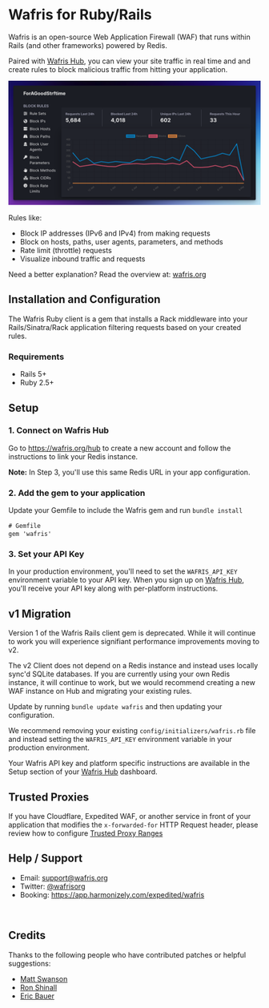 # Wafris for Ruby/Rails 
Wafris is an open-source Web Application Firewall (WAF) that runs within Rails (and other frameworks) powered by Redis. 

Paired with [Wafris Hub](https://hub.wafris.org), you can view your site traffic in real time and and create rules to block malicious traffic from hitting your application.

![Rules and Graph](docs/rules-and-graph.png)

Rules like:

- Block IP addresses (IPv6 and IPv4) from making requests
- Block on hosts, paths, user agents, parameters, and methods
- Rate limit (throttle) requests 
- Visualize inbound traffic and requests

Need a better explanation? Read the overview at: [wafris.org](https://wafris.org)

## Installation and Configuration

The Wafris Ruby client is a gem that installs a Rack middleware into your Rails/Sinatra/Rack application filtering requests based on your created rules.

### Requirements
- Rails 5+
- Ruby 2.5+

## Setup

### 1. Connect on Wafris Hub

Go to https://wafris.org/hub to create a new account and
follow the instructions to link your Redis instance.

**Note:** In Step 3, you'll use this same Redis URL in your app configuration.

### 2. Add the gem to your application

Update your Gemfile to include the Wafris gem and run 
`bundle install`

```
# Gemfile
gem 'wafris'
```

### 3. Set your API Key

In your production environment, you'll need to set the `WAFRIS_API_KEY` environment variable to your API key. When you sign up on [Wafris Hub](https://hub.wafris.org), you'll receive your API key along with per-platform instructions.

## v1 Migration

Version 1 of the Wafris Rails client gem is deprecated. While it will continue to work you will experience signifiant performance improvements moving to v2. 

The v2 Client does not depend on a Redis instance and instead uses locally sync'd SQLite databases. If you are currently using your own Redis instance, it will continue to work, but we would recommend creating a new WAF instance on Hub and migrating your existing rules.

Update by running `bundle update wafris` and then updating your configuration. 

We recommend removing your existing `config/initializers/wafris.rb` file and instead setting the `WAFRIS_API_KEY` environment variable in your production environment.

Your Wafris API key and platform specific instructions are available in the Setup section of your [Wafris Hub](https://hub.wafris.org) dashboard.


## Trusted Proxies

If you have Cloudflare, Expedited WAF, or another service in front of your application that modifies the `x-forwarded-for` HTTP Request header, please review how to configure [Trusted Proxy Ranges](docs/trusted-proxies.md)

## Help / Support

- Email: [support@wafris.org](mailto:support@wafris.org)
- Twitter: [@wafrisorg](https://twitter.com/wafrisorg)
- Booking: https://app.harmonizely.com/expedited/wafris

<img src='https://uptimer.expeditedsecurity.com/wafris-rb' width='0' height='0'>

[redis-url]: https://www.iana.org/assignments/uri-schemes/prov/redis

## Credits

Thanks to the following people who have contributed patches or helpful suggestions:

- [Matt Swanson](https://github.com/swanson)
- [Ron Shinall](https://github.com/ron-shinall)
- [Eric Bauer](https://github.com/ericbauer)